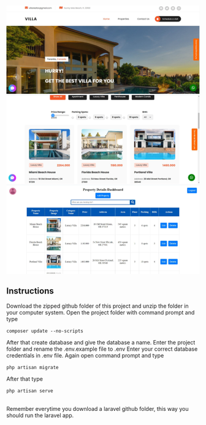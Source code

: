 ![Home Page](1.jpg)
![Property Page](2.jpg)
![Admin Page](3.jpg)

## Instructions
Download the zipped github folder of this project and unzip the folder in your computer system.
Open the project folder with command prompt and type 
```
composer update --no-scripts

```
After that create database and give the database a name.
Enter the project folder and rename the .env.example file to .env
Enter your correct database credentials in .env file.
Again open command prompt and type 
```
php artisan migrate

```
After that type 

```
php artisan serve

```

<br>
Remember everytime you download a laravel github folder, this way you should run the laravel app.
